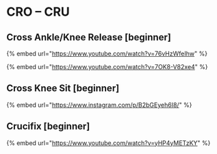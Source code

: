 # CRO – CRU

## Cross Ankle/Knee Release \[beginner]

{% embed url="https://www.youtube.com/watch?v=76vHzWfeIhw" %}

{% embed url="https://www.youtube.com/watch?v=7OK8-V82xe4" %}

## Cross Knee Sit \[beginner]

{% embed url="https://www.instagram.com/p/B2bGEyeh6I8/" %}

## Crucifix  \[beginner]

{% embed url="https://www.youtube.com/watch?v=yHP4yMETzKY" %}
